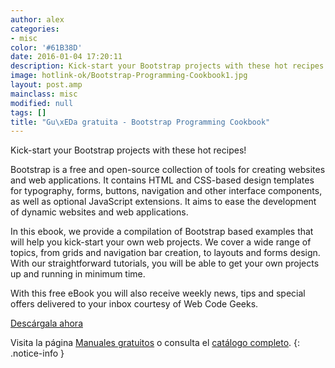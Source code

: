 ```yaml
---
author: alex
categories:
- misc
color: '#61B38D'
date: 2016-01-04 17:20:11
description: Kick-start your Bootstrap projects with these hot recipes!
image: hotlink-ok/Bootstrap-Programming-Cookbook1.jpg
layout: post.amp
mainclass: misc
modified: null
tags: []
title: "Gu\xEDa gratuita - Bootstrap Programming Cookbook"
---
```


<figure>
<a href="http://elbauldelprogramador.tradepub.com/c/pubRD.mpl?sr=oc&_t=oc:&qf=w_webd05"><amp-img on="tap:lightbox1" role="button" tabindex="0" layout="responsive" src="/img/Bootstrap-Programming-Cookbook.jpg" title="{{ page.title }}" alt="{{ page.title }}" width="175px" height="259px" /></a>
</figure>

Kick-start your Bootstrap projects with these hot recipes!

<!--more-->

Bootstrap is a free and open-source collection of tools for creating websites and web applications. It contains HTML and CSS-based design templates for typography, forms, buttons, navigation and other interface components, as well as optional JavaScript extensions. It aims to ease the development of dynamic websites and web applications.

In this ebook, we provide a compilation of Bootstrap based examples that will help you kick-start your own web projects. We cover a wide range of topics, from grids and navigation bar creation, to layouts and forms design. With our straightforward tutorials, you will be able to get your own projects up and running in minimum time.

With this free eBook you will also receive weekly news, tips and special offers delivered to your inbox courtesy of Web Code Geeks.

<div class="button-post">
<a href="http://elbauldelprogramador.tradepub.com/c/pubRD.mpl?sr=oc&_t=oc:&qf=w_webd05" target="_blank">Descárgala ahora</a>
</div>

Visita la página [Manuales gratuitos][1] o consulta el [catálogo completo][2].
{: .notice-info }

[1]: https://elbauldelprogramador.com/manuales-gratuitos/
[2]: http://elbauldelprogramador.tradepub.com/category/information-technology/1207/ "Catálogo completo de Guías gratuítas "